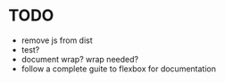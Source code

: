 # TODO

- remove js from dist
- test?
- document wrap? wrap needed?
- follow a complete guite to flexbox for documentation
